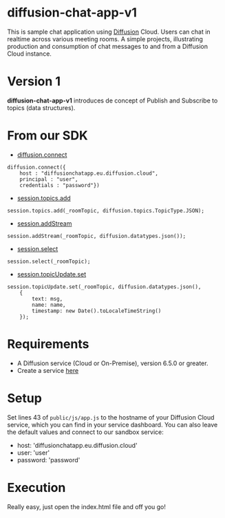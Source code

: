 # diffusion-chat-app-v1

This is sample chat application using [Diffusion](https://www.pushtechnology.com/product-overview) Cloud.
Users can chat in realtime across various meeting rooms.
A simple projects, illustrating production and consumption of chat messages to and from a Diffusion Cloud instance.

# Version 1

**diffusion-chat-app-v1** introduces de concept of Publish and Subscribe to topics (data structures).

# From our SDK

* [diffusion.connect](https://docs.pushtechnology.com/docs/6.5.1/js/globals.html#connect)
```
diffusion.connect({
	host : "diffusionchatapp.eu.diffusion.cloud",
	principal : "user",
	credentials : "password"})
```
* [session.topics.add](https://docs.pushtechnology.com/docs/6.5.1/js/interfaces/topiccontrol.html#add)
```
session.topics.add(_roomTopic, diffusion.topics.TopicType.JSON);
```
* [session.addStream](https://docs.pushtechnology.com/docs/6.5.1/js/interfaces/session.html#addstream)
```
session.addStream(_roomTopic, diffusion.datatypes.json());
```
* [session.select](https://docs.pushtechnology.com/docs/6.5.1/js/interfaces/session.html#select)
```
session.select(_roomTopic);
```
* [session.topicUpdate.set](https://docs.pushtechnology.com/docs/6.5.1/js/interfaces/topicupdate.html#set)
```
session.topicUpdate.set(_roomTopic, diffusion.datatypes.json(),
	{
		text: msg,
		name: name,
		timestamp: new Date().toLocaleTimeString()
	});
```

# Requirements

* A Diffusion service (Cloud or On-Premise), version 6.5.0 or greater.
* Create a service [here](https://management.ad.diffusion.cloud/)

# Setup

Set lines 43 of `public/js/app.js` to the hostname of your Diffusion Cloud service, which you can find in your service dashboard.
You can also leave the default values and connect to our sandbox service:
* host: 'diffusionchatapp.eu.diffusion.cloud'
* user: 'user'
* password: 'password'

# Execution

Really easy, just open the index.html file and off you go!
